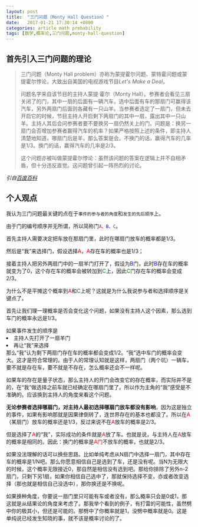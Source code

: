 ```yaml
---
layout: post
title:  "三门问题（Monty Hall Question）"
date:   2017-01-21 17:30:14 +0800
categories: article math probability
tags: [数学,概率论,三门问题,monty-hall-question]
---
```


<article>
<h2>首先引入三门问题的理论</h2>
<blockquote>
    <p>三门问题（Monty Hall problem）亦称为蒙提霍尔问题、蒙特霍问题或蒙提霍尔悖论，大致出自美国的电视游戏节目<em>Let's Make a Deal</em>。</p>
    <p>问题名字来自该节目的主持人蒙提·霍尔（Monty Hall）。参赛者会看见三扇关闭了的门，其中一扇的后面有一辆汽车，选中后面有车的那扇门可赢得该汽车，另外两扇门后面则各藏有一只山羊。当参赛者选定了一扇门，但未去开启它的时候，节目主持人开启剩下两扇门的其中一扇，露出其中一只山羊。主持人其后会问参赛者要不要换另一扇仍然关上的门。问题是：换另一扇门会否增加参赛者赢得汽车的机率？如果严格按照上述的条件，即主持人清楚地知道，哪扇门后是羊，那么答案是会。不换门的话，赢得汽车的几率是1/3。换门的话，赢得汽车的几率是2/3。</p>
    <p>这个问题亦被叫做蒙提霍尔悖论：虽然该问题的答案在逻辑上并不自相矛盾，但十分违反直觉。这问题曾引起一阵热烈的讨论。</p>
</blockquote>
<p><em>引自<a href="http://baike.baidu.com/link?url=VpO3CvqRIk8FPCHVHMhFCzZEN3404X-AnS9FploUl_3i4gUaPwqNIeVdJsyWApd1rJIevWmez-kCChFiKo1GI_QqwWHxvfFdM4PKM1FEGvUENZz_lvf-34DbCx3Cj6H1">百度百科</a></em></p>
<!-- more -->
<h2>个人观点</h2>
<p>我认为三门问题最关键的点在于<code>事件的参与者的角度</code>和<code>发生的先后顺序</code>上。</p>
<p>由于门的编号顺序并无所谓，所以简称门<code><a style="color:red">A</a>、<a style="color:blue">B</a>、<a style="color:green">C</a></code>。</p>
<p>首先主持人需要决定把车放在那扇门里，此时在哪扇门放车的概率都是<a>1/3</a>。</p>
<p>然后是<a>“我”</a>来选择门，假设选择<a style="color:red">A</a>，<a style="color:red">A</a>存在车的概率也是<a>1/3</a>；</p>
<p>接着主持人把另外两扇门中的一扇羊门打开了，假设为<a style="color:blue">B</a>门，此时<a style="color:blue">B</a>存在车的概率就变为了0，这个存在车的概率会被转加到<a style="color:green">C</a>上，因此<a style="color:green">C</a>门存在车的概率会变成<a>2/3</a>。</p>
<p>为什么不是平摊这个概率到<a style="color:red">A</a>和<a style="color:green">C</a>上呢？这就是为什么我说参与者和选择顺序是关键点了。</p>
<p>首先让我们理一理概率是否会变化这个问题，如果没有主持人这个因素，那么选到车门的概率永远是<a>1/3</a>。</p>
<div>
    如果事件发生的顺序是
    <li>主持人先打开了一扇羊门</li>
    <li>再让<a>“我”</a>来选择</li>
    那么<a>“我”</a>认为剩下两扇门存在车的概率都会变成<a>1/2</a>。<a>“我”</a>选中车门的概率会<a>变大</a>。这才是符合常理的。由于人的常理认知就是这样，两扇门（两个坑）一辆车，要不就是存在车，要不就是不存在，怎么概率还会不一样呢。</div>
<p>如果车的存在是量子状态，那么主持人的开门会改变它的存在概率，而实际并不是的，在<a>“我”</a>做选择之前车就已经确定在哪扇门里了。所以作为主角的<a>“我”</a>感受是不准确的。应该换到主持人的角度来看这个问题。</p>
<p><strong>无论参赛者选择哪扇门，对主持人最初选择哪扇门放车都没有影响</strong>，因为这是独立的事件，如果有影响那就是因果律倒转了，连世界存在的基本也都没了。所以<a>在</a><a style="color:red">A</a>（某扇门）放车的概率还是<a>1/3</a>，反过来说<a>不在</a><a style="color:red">A</a>放车的概率是<a>2/3</a>。</p>
<p>但是选择了<a style="color:red">A</a>的<a>“我”</a>，实际成功的条件就是<a style="color:red">A</a>放了车。也就是说，与主持人在<a style="color:red">A</a>放车的概率是相同的。因此：换门的概率是<a style="color:red">A门</a>不放车的概率，也就是<a>2/3</a>。</p>
<p>如果没法理解的话可以换些思路。比如单纯考虑从<a>N</a>扇门中选择一扇门，其中存在车的概率是<a>1/N</a>吧。那么你愿意相信自己是选到了车，还是没有呢。当<a>N</a>为无限大的时候，这个概率<a>无限接近0</a>，那自然是相信没有选到吧。那给你排除了另外<a>n-2</a>扇门，只剩下另1扇，如果你相信自己选中了，那就保持选择不变，亦或者改变选择（那也就是相信自己没选中），那你换还是不换呢。</p>
<p>如果换种角度，你要说一扇门里只可能有车或者没有，那么概率只会是<a>0</a>或<a>1</a>，那这就是从结果论的角度来考虑了。那我举个看到的例子，有打雷的可能性，虽然劈中你的极其小，但还是可能的。那劈中了你概率就是<a>1</a>，没劈中概率就是<a>0</a>。这是单纯说已经发生知晓的事，就不该是概率讨论的了。</p>
</article>

